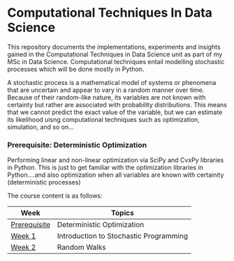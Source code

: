 # Computational Techniques In Data Science
This repository documents the implementations, experiments and insights gained in the Computational Techniques in Data Science unit as part of my MSc in Data Science. Computational techniques entail modelling stochastic processes which will be done mostly in Python.

A stochastic process is a mathematical model of systems or phenomena that are uncertain and appear to vary in a random manner over time. Because of their random-like nature, its variables are not known with certainty but rather are associated with probability distributions. This means that we cannot predict the exact value of the variable, but we can estimate its likelihood uisng computational techniques such as optimization, simulation, and so on...

### Prerequisite: Deterministic Optimization
Performing linear and non-linear optimization via SciPy and CvxPy libraries in Python. This is just to get familiar with the optimization libraries in Python....and also optimization when all variables are known with certainity (deterministic processes)

The course content is as follows:

| Week | Topics |
|------|--------|
|[Prerequisite](https://github.com/vicdotcom/Computational-Techniques-In-Data-Science/tree/main/Deterministic%20Optimization) | Deterministic Optimization |
|[Week 1](https://github.com/vicdotcom/Computational-Techniques-In-Data-Science/tree/main/Week%201) | Introduction to Stochastic Programming |
|[Week 2](https://github.com/vicdotcom/Computational-Techniques-In-Data-Science/tree/main/Week%202) | Random Walks |
